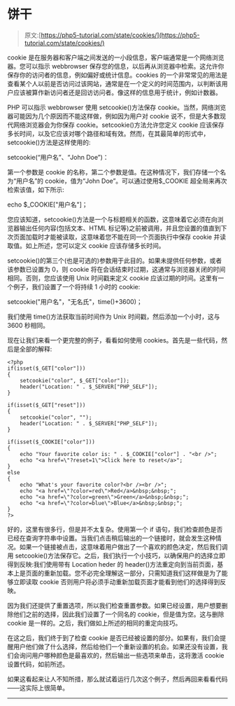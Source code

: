 # 饼干

> 原文:[https://php5-tutorial.com/state/cookies/](https://php5-tutorial.com/state/cookies/)

cookie 是在服务器和客户端之间发送的一小段信息，客户端通常是一个网络浏览器。您可以指示 webbrowser 保存您的信息，以后再从浏览器中检索。这允许你保存你的访问者的信息，例如偏好或统计信息。cookies 的一个非常常见的用法是查看某个人以前是否访问过该网站，通常是在一个定义的时间范围内，以判断该用户应该被算作新访问者还是回访访问者。像这样的信息用于统计，例如计数器。

PHP 可以指示 webbrowser 使用 setcookie()方法保存 cookie。当然，网络浏览器可能因为几个原因而不能这样做，例如因为用户对 cookie 说不，但是大多数现代网络浏览器会为你保存 cookie。setcookie()方法允许您定义 cookie 应该保存多长时间，以及它应该对哪个路径和域有效。然而，在其最简单的形式中，setcookie()方法是这样使用的:

setcookie(“用户名”、“John Doe”)：

第一个参数是 cookie 的名称，第二个参数是值。在这种情况下，我们存储一个名为“用户名”的 cookie，值为“John Doe”。可以通过使用$_COOKIE 超全局来再次检索该值，如下所示:

echo $_COOKIE["用户名"]；

您应该知道，setcookie()方法是一个与标题相关的函数，这意味着它必须在向浏览器输出任何内容(包括文本、HTML 标记等)之前被调用，并且您设置的值直到下次页面加载时才能被读取，这意味着您不能在同一个页面执行中保存 cookie 并读取值。如上所述，您可以定义 cookie 应该存储多长时间。

<input type="hidden" name="IL_IN_ARTICLE">

setcookie()的第三个(也是可选的)参数用于此目的。如果未提供任何参数，或者该参数已设置为 0，则 cookie 将在会话结束时过期，这通常与浏览器关闭的时间相同。否则，您应该使用 Unix 时间戳来定义 cookie 应该过期的时间。这里有一个例子，我们设置了一个将持续 1 小时的 cookie:

setcookie("用户名"，"无名氏"，time()+3600)；

我们使用 time()方法获取当前时间作为 Unix 时间戳，然后添加一个小时，这与 3600 秒相同。

现在让我们来看一个更完整的例子，看看如何使用 cookies。首先是一些代码，然后是全部的解释:

```
<?php
if(isset($_GET["color"]))
{
    setcookie("color", $_GET["color"]);    
    header("Location: " . $_SERVER["PHP_SELF"]);
}

if(isset($_GET["reset"]))
{
    setcookie("color", "");
    header("Location: " . $_SERVER["PHP_SELF"]);
}

if(isset($_COOKIE["color"]))
{
    echo "Your favorite color is: " . $_COOKIE["color"] . "<br />"; 
    echo "<a href=\"?reset=1\">Click here to reset</a>";
}
else
{
    echo "What's your favorite color?<br /><br />";
    echo "<a href=\"?color=red\">Red</a>&nbsp;&nbsp;";
    echo "<a href=\"?color=green\">Green</a>&nbsp;&nbsp;";
    echo "<a href=\"?color=blue\">Blue</a>&nbsp;&nbsp;";
}
?>
```

好的，这里有很多行，但是并不太复杂。使用第一个 if 语句，我们检查颜色是否已经在查询字符串中设置。当我们点击稍后输出的一个链接时，就会发生这种情况。如果一个链接被点击，这意味着用户做出了一个喜欢的颜色决定，然后我们调用 setcookie()方法保存它。之后，我们执行一个小技巧，以确保用户的选择立即得到反映:我们使用带有 Location heder 的 header()方法重定向到当前页面，基本上是页面的重新加载。您不必完全理解这一部分，只需知道我们这样做是为了能够立即读取 cookie 否则用户将必须手动重新加载页面才能看到他们的选择得到反映。

因为我们还提供了重置选项，所以我们检查重置参数。如果已经设置，用户想要删除他们之前的选择，因此我们设置了一个同名的 cookie，但是值为空。这与删除 cookie 是一样的。之后，我们做如上所述的相同的重定向技巧。

在这之后，我们终于到了检查 cookie 是否已经被设置的部分。如果有，我们会提醒用户他们做了什么选择，然后给他们一个重新设置的机会。如果还没有设置，我们会询问用户哪种颜色是最喜欢的，然后输出一些选项来单击，这将激活 cookie 设置代码，如前所述。

如果这看起来让人不知所措，那么就试着运行几次这个例子，然后再回来看看代码——这实际上很简单。

* * *